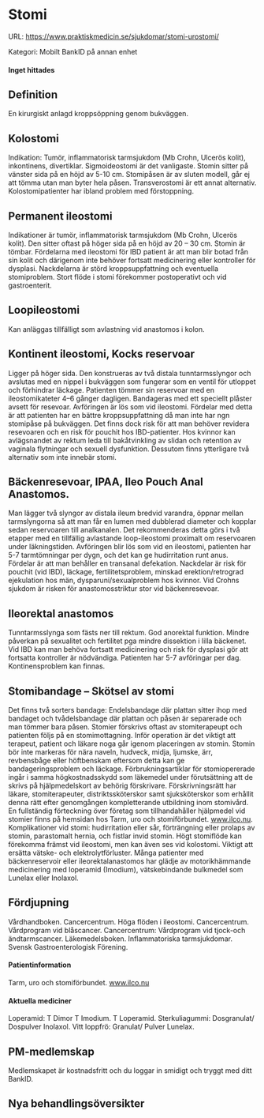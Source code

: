 # Stomi

URL: https://www.praktiskmedicin.se/sjukdomar/stomi-urostomi/



Kategori: Mobilt BankID på annan enhet

#### Inget hittades

## Definition

En kirurgiskt anlagd kroppsöppning genom bukväggen.

## Kolostomi

Indikation: Tumör, inflammatorisk tarmsjukdom (Mb Crohn, Ulcerös kolit), inkontinens, divertiklar. Sigmoideostomi är det vanligaste.
Stomin sitter på vänster sida på en höjd av 5-10 cm. Stomipåsen är av sluten modell, går ej att tömma utan man byter hela påsen. Transverostomi är ett annat alternativ. Kolostomipatienter har ibland problem med förstoppning.

## Permanent ileostomi

Indikationer är tumör, inflammatorisk tarmsjukdom (Mb Crohn, Ulcerös kolit).
Den sitter oftast på höger sida på en höjd av 20 – 30 cm. Stomin är tömbar.
Fördelarna med ileostomi för IBD patient är att man blir botad från sin kolit och därigenom inte behöver fortsatt medicinering eller kontroller för dysplasi. Nackdelarna är störd kroppsuppfattning och eventuella stomiproblem. Stort flöde i stomi förekommer postoperativt och vid gastroenterit.

## Loopileostomi

Kan anläggas tillfälligt som avlastning vid anastomos i kolon.

## Kontinent ileostomi, Kocks reservoar

Ligger på höger sida. Den konstrueras av två distala tunntarmsslyngor och avslutas med en nippel i bukväggen som fungerar som en ventil för utloppet och förhindrar läckage. Patienten tömmer sin reservoar med en ileostomikateter 4–6 gånger dagligen. Bandageras med ett speciellt plåster avsett för resevoar. Avföringen är lös som vid ileostomi.
Fördelar med detta är att patienten har en bättre kroppsuppfattning då man inte har ngn stomipåse på bukväggen. Det finns dock risk för att man behöver revidera resevoaren och en risk för pouchit hos IBD-patienter. Hos kvinnor kan avlägsnandet av rektum leda till bakåtvinkling av slidan och retention av vaginala flytningar och sexuell dysfunktion.
Dessutom finns ytterligare två alternativ som inte innebär stomi.

## Bäckenresevoar, IPAA, Ileo Pouch Anal Anastomos.

Man lägger två slyngor av distala ileum bredvid varandra, öppnar mellan tarmslyngorna så att man får en lumen med dubblerad diameter och kopplar sedan reservoaren till analkanalen. Det rekommenderas detta görs i två etapper med en tillfällig avlastande loop-ileostomi proximalt om reservoaren under läkningstiden. Avföringen blir lös som vid en ileostomi, patienten har 5-7 tarmtömningar per dygn, och det kan ge hudirritation runt anus.
Fördelar är att man behåller en transanal defekation. Nackdelar är risk för pouchit (vid IBD), läckage, fertilitetsproblem, minskad erektion/retrograd ejekulation hos män, dysparuni/sexualproblem hos kvinnor.
Vid Crohns sjukdom är risken för anastomosstriktur stor vid bäckenresevoar.

## Ileorektal anastomos

Tunntarmsslynga som fästs ner till rektum. God anorektal funktion. Mindre påverkan på sexualitet och fertilitet pga mindre dissektion i lilla bäckenet. Vid IBD kan man behöva fortsatt medicinering och risk för dysplasi gör att fortsatta kontroller är nödvändiga. Patienten har 5-7 avföringar per dag. Kontinensproblem kan finnas.

## Stomibandage – Skötsel av stomi

Det finns två sorters bandage: Endelsbandage där plattan sitter ihop med bandaget och tvådelsbandage där plattan och påsen är separerade och man tömmer bara påsen. Stomier förskrivs oftast av stomiterapeupt och patienten följs på en stomimottagning.
Inför operation är det viktigt att terapeut, patient och läkare noga går igenom placeringen av stomin. Stomin bör inte markeras för nära naveln, hudveck, midja, ljumske, ärr, revbensbåge eller höftbenskam eftersom detta kan ge bandageringsproblem och läckage.
Förbrukningsartiklar för stomiopererade ingår i samma högkostnadsskydd som läkemedel under förutsättning att de skrivs på hjälpmedelskort av behörig förskrivare.
Förskrivningsrätt har läkare, stomiterapeuter, distriktssköterskor samt sjuksköterskor som erhållit denna rätt efter genomgången kompletterande utbildning inom stomivård.
En fullständig förteckning över företag som tillhandahåller hjälpmedel vid stomier finns på hemsidan hos Tarm, uro och stomiförbundet. www.ilco.nu.
Komplikationer vid stomi: hudirritation eller sår, förträngning eller prolaps av stomin, parastomalt hernia, och fistlar invid stomin.
Högt stomiflöde kan förekomma främst vid ileostomi, men kan även ses vid kolostomi. Viktigt att ersätta vätske- och elektrolytförluster.
Många patienter med bäckenreservoir eller ileorektalanastomos har glädje av motorikhämmande medicinering med loperamid (Imodium), vätskebindande bulkmedel som Lunelax eller Inolaxol.

## Fördjupning

Vårdhandboken.
Cancercentrum. Höga flöden i ileostomi.
Cancercentrum. Vårdprogram vid blåscancer.
Cancercentrum: Vårdprogram vid tjock-och ändtarmscancer.
Läkemedelsboken. Inflammatoriska tarmsjukdomar.
Svensk Gastroenterologisk Förening.

#### Patientinformation

Tarm, uro och stomiförbundet. www.ilco.nu

#### Aktuella mediciner

Loperamid: T Dimor T Imodium. T Loperamid.
Sterkuliagummi: Dosgranulat/ Dospulver Inolaxol.
Vitt loppfrö: Granulat/ Pulver Lunelax.

## PM-medlemskap

Medlemskapet är kostnadsfritt och du loggar in smidigt och tryggt med ditt BankID.

## Nya behandlingsöversikter

